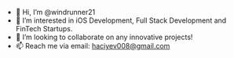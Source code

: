 - 👋 Hi, I’m @windrunner21
- 👀 I’m interested in iOS Development, Full Stack Development and FinTech Startups.
- 💞️ I’m looking to collaborate on any innovative projects!
- 📫 Reach me via email: haciyev008@gmail.com

<!---
windrunner21/windrunner21 is a ✨ special ✨ repository because its `README.md` (this file) appears on your GitHub profile.
You can click the Preview link to take a look at your changes.
--->
